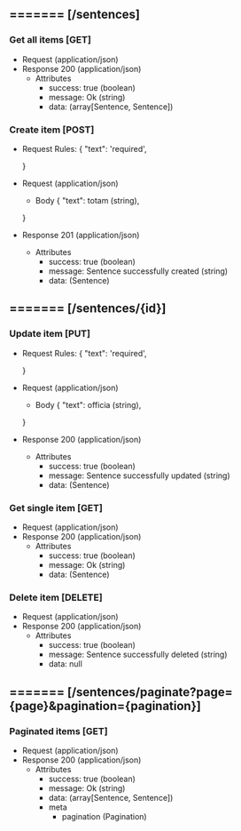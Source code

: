 ## ======= [/sentences]

### Get all items [GET]
+ Request (application/json)
    <!-- include(request/header.md) -->
+ Response 200 (application/json)
    + Attributes         
        + success: true (boolean)
        + message: Ok (string)
        + data: (array[Sentence, Sentence])

<!-- include(response/401.md) -->
<!-- include(response/500.md) -->
### Create item [POST]
+ Request Rules:
    {
        "text": 'required',

    }
+ Request (application/json)
    <!-- include(request/header.md) -->
    + Body
    {
            "text": totam (string),

    }
+ Response 201 (application/json)
    + Attributes         
        + success: true (boolean)
        + message: Sentence successfully created (string)
        + data: (Sentence)

<!-- include(response/401.md) -->
<!-- include(response/422.md) -->
<!-- include(response/500.md) -->

## ======= [/sentences/{id}]
### Update item [PUT]
<!-- include(parameters/id.md) -->
+ Request Rules:
    {
        "text": 'required',

    }
+ Request (application/json)
    <!-- include(request/header.md) -->
    + Body
    {
            "text": officia (string),

    }
+ Response 200 (application/json)
    + Attributes         
        + success: true (boolean)
        + message: Sentence successfully updated (string)
        + data: (Sentence)

<!-- include(response/401.md) -->
<!-- include(response/404.md) -->
<!-- include(response/422.md) -->
<!-- include(response/500.md) -->
### Get single item [GET]
<!-- include(parameters/id.md) -->
+ Request (application/json)
    <!-- include(request/header.md) -->
+ Response 200 (application/json)
    + Attributes         
        + success: true (boolean)
        + message: Ok (string)
        + data: (Sentence)

<!-- include(response/401.md) -->
<!-- include(response/404.md) -->
<!-- include(response/500.md) -->
### Delete item [DELETE]
<!-- include(parameters/id.md) -->
+ Request (application/json)
    <!-- include(request/header.md) -->    
+ Response 200 (application/json)
    + Attributes         
        + success: true (boolean)
        + message: Sentence successfully deleted (string)
        + data: null

<!-- include(response/401.md) -->
<!-- include(response/404.md) -->
<!-- include(response/500.md) -->

## ======= [/sentences/paginate?page={page}&pagination={pagination}]
### Paginated items [GET]
<!-- include(parameters/pagination.md) -->
+ Request (application/json)
    <!-- include(request/header.md) -->
+ Response 200 (application/json)
    + Attributes         
        + success: true (boolean)
        + message: Ok (string)
        + data: (array[Sentence, Sentence])
        + meta
            + pagination (Pagination)

<!-- include(response/401.md) -->
<!-- include(response/500.md) -->


